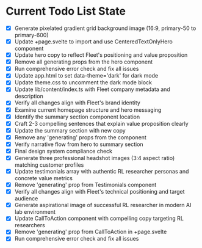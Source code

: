 <!-- DO NOT EDIT - Managed by todo_list tool -->
<!-- Updated: 2025-10-14T23:29:38.099Z -->

# Current Todo List State

- [x] Generate pixelated gradient grid background image (16:9, primary-50 to primary-600)
- [x] Update +page.svelte to import and use CenteredTextOnlyHero component
- [x] Update hero copy to reflect Fleet's positioning and value proposition
- [x] Remove all generating props from the hero component
- [x] Run comprehensive error check and fix all issues
- [x] Update app.html to set data-theme='dark' for dark mode
- [x] Update theme.css to uncomment the dark mode block
- [x] Update lib/content/index.ts with Fleet company metadata and description
- [x] Verify all changes align with Fleet's brand identity
- [x] Examine current homepage structure and hero messaging
- [x] Identify the summary section component location
- [x] Craft 2-3 compelling sentences that explain value proposition clearly
- [x] Update the summary section with new copy
- [x] Remove any 'generating' props from the component
- [x] Verify narrative flow from hero to summary section
- [x] Final design system compliance check
- [x] Generate three professional headshot images (3:4 aspect ratio) matching customer profiles
- [x] Update testimonials array with authentic RL researcher personas and concrete value metrics
- [x] Remove 'generating' prop from Testimonials component
- [x] Verify all changes align with Fleet's technical positioning and target audience
- [x] Generate aspirational image of successful RL researcher in modern AI lab environment
- [x] Update CallToAction component with compelling copy targeting RL researchers
- [x] Remove 'generating' prop from CallToAction in +page.svelte
- [x] Run comprehensive error check and fix all issues
